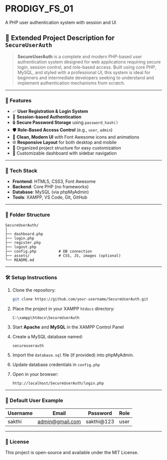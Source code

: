 # PRODIGY_FS_01
A PHP user authentication system with session and UI

## 📌 **Extended Project Description for `SecureUserAuth`**

> **SecureUserAuth** is a complete and modern PHP-based user authentication system designed for web applications requiring secure login, session control, and role-based access. Built using core PHP, MySQL, and styled with a professional UI, this system is ideal for beginners and intermediate developers seeking to understand and implement authentication mechanisms from scratch.

---

### 🚀 Features

* ✅ **User Registration & Login System**
* 🔐 **Session-based Authentication**
* 🔒 **Secure Password Storage** using `password_hash()`
* 🛡️ **Role-Based Access Control** (e.g., `user`, `admin`)
* 🎨 **Clean, Modern UI** with Font Awesome icons and animations
* 🌐 **Responsive Layout** for both desktop and mobile
* 📂 Organized project structure for easy customization
* 📸 Customizable dashboard with sidebar navigation

---

### 🧠 Tech Stack

* **Frontend**: HTML5, CSS3, Font Awesome
* **Backend**: Core PHP (no frameworks)
* **Database**: MySQL (via phpMyAdmin)
* **Tools**: XAMPP, VS Code, Git, GitHub

---

### 📁 Folder Structure

```
SecureUserAuth/
│
├── dashboard.php
├── login.php
├── register.php
├── logout.php
├── config.php          # DB connection
├── assets/             # CSS, JS, images (optional)
└── README.md
```

---

### 🛠️ Setup Instructions

1. Clone the repository:

   ```bash
   git clone https://github.com/your-username/SecureUserAuth.git
   ```

2. Place the project in your XAMPP `htdocs` directory:

   ```
   C:\xampp\htdocs\SecureUserAuth
   ```

3. Start **Apache** and **MySQL** in the XAMPP Control Panel

4. Create a MySQL database named:

   ```
   secureuserauth
   ```

5. Import the `database.sql` file (if provided) into phpMyAdmin.

6. Update database credentials in `config.php`

7. Open in your browser:

   ```
   http://localhost/SecureUserAuth/login.php
   ```

---

### 🔐 Default User Example

| Username | Email                                     | Password    | Role |
| -------- | ----------------------------------------- | ----------- | ---- |
| sakthi   | [admin@gmail.com](mailto:admin@gmail.com) | sakthi\@123 | user |

---

### 📜 License

This project is open-source and available under the MIT License.

